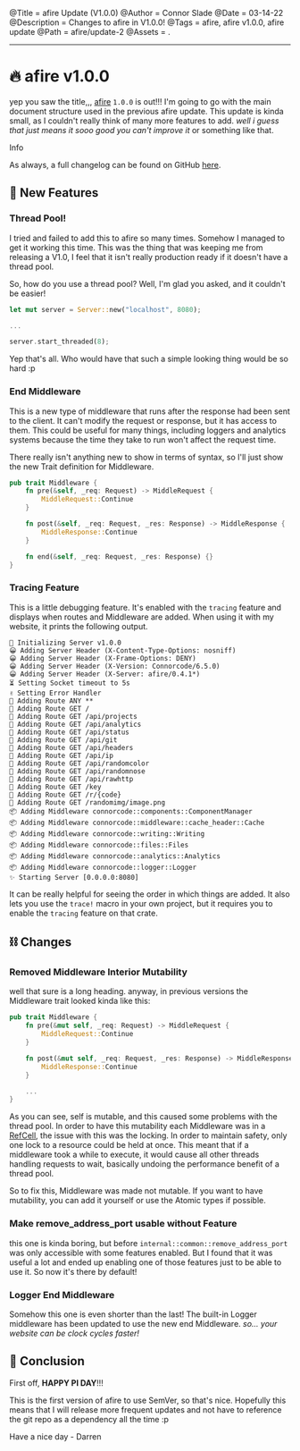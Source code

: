 @Title = afire Update (V1.0.0)
@Author = Connor Slade
@Date = 03-14-22
@Description = Changes to afire in V1.0.0!
@Tags = afire, afire v1.0.0, afire update
@Path = afire/update-2
@Assets = .

---

# 🔥 afire v1.0.0

yep you saw the title,,, [afire][afire] `1.0.0` is out!!!
I'm going to go with the main document structure used in the previous afire update.
This update is kinda small, as I couldn't really think of many more features to add.
_well i guess that just means it sooo good you can't improve it_ or something like that.

<div ad info>
Info

As always, a full changelog can be found on GitHub [here](https://github.com/Basicprogrammer10/afire/blob/1.0.0/Changelog.md).

</div>

## 🗽 New Features

### Thread Pool!

I tried and failed to add this to afire so many times.
Somehow I managed to get it working this time.
This was the thing that was keeping me from releasing a V1.0,
I feel that it isn't really production ready if it doesn't have a thread pool.

So, how do you use a thread pool?
Well, I'm glad you asked, and it couldn't be easier!

```rust
let mut server = Server::new("localhost", 8080);

...

server.start_threaded(8);
```

Yep that's all.
Who would have that such a simple looking thing would be so hard :p

### End Middleware

This is a new type of middleware that runs after the response had been sent to the client.
It can't modify the request or response, but it has access to them.
This could be useful for many things, including loggers and analytics systems because the time they take to run won't affect the request time.

There really isn't anything new to show in terms of syntax, so I'll just show the new Trait definition for Middleware.

```rust
pub trait Middleware {
    fn pre(&self, _req: Request) -> MiddleRequest {
        MiddleRequest::Continue
    }

    fn post(&self, _req: Request, _res: Response) -> MiddleResponse {
        MiddleResponse::Continue
    }

    fn end(&self, _req: Request, _res: Response) {}
}
```

### Tracing Feature

This is a little debugging feature.
It's enabled with the `tracing` feature and displays when routes and Middleware are added.
When using it with my website, it prints the following output.

```
🐍 Initializing Server v1.0.0
😀 Adding Server Header (X-Content-Type-Options: nosniff)
😀 Adding Server Header (X-Frame-Options: DENY)
😀 Adding Server Header (X-Version: Connorcode/6.5.0)
😀 Adding Server Header (X-Server: afire/0.4.1*)
⏳ Setting Socket timeout to 5s
✌ Setting Error Handler
🚗 Adding Route ANY **
🚗 Adding Route GET /
🚗 Adding Route GET /api/projects
🚗 Adding Route GET /api/analytics
🚗 Adding Route GET /api/status
🚗 Adding Route GET /api/git
🚗 Adding Route GET /api/headers
🚗 Adding Route GET /api/ip
🚗 Adding Route GET /api/randomcolor
🚗 Adding Route GET /api/randomnose
🚗 Adding Route GET /api/rawhttp
🚗 Adding Route GET /key
🚗 Adding Route GET /r/{code}
🚗 Adding Route GET /randomimg/image.png
📦 Adding Middleware connorcode::components::ComponentManager
📦 Adding Middleware connorcode::middleware::cache_header::Cache
📦 Adding Middleware connorcode::writing::Writing
📦 Adding Middleware connorcode::files::Files
📦 Adding Middleware connorcode::analytics::Analytics
📦 Adding Middleware connorcode::logger::Logger
✨ Starting Server [0.0.0.0:8080]
```

It can be really helpful for seeing the order in which things are added.
It also lets you use the `trace!` macro in your own project, but it requires you to enable the `tracing` feature on that crate.

## ⛓ Changes

### Removed Middleware Interior Mutability

well that sure is a long heading.
anyway, in previous versions the Middleware trait looked kinda like this:

```rust
pub trait Middleware {
    fn pre(&mut self, _req: Request) -> MiddleRequest {
        MiddleRequest::Continue
    }

    fn post(&mut self, _req: Request, _res: Response) -> MiddleResponse {
        MiddleResponse::Continue
    }

    ...
}
```

As you can see, self is mutable, and this caused some problems with the thread pool.
In order to have this mutability each Middleware was in a [RefCell][refcell], the issue with this was the locking.
In order to maintain safety, only one lock to a resource could be held at once.
This meant that if a middleware took a while to execute, it would cause all other threads handling requests to wait, basically undoing the performance benefit of a thread pool.

So to fix this, Middleware was made not mutable.
If you want to have mutability, you can add it yourself or use the Atomic types if possible.

### Make remove_address_port usable without Feature

this one is kinda boring, but before `internal::common::remove_address_port` was only accessible with some features enabled.
But I found that it was useful a lot and ended up enabling one of those features just to be able to use it.
So now it's there by default!

### Logger End Middleware

Somehow this one is even shorter than the last!
The built-in Logger middleware has been updated to use the new end Middleware.
_so... your website can be clock cycles faster!_

## 🥧 Conclusion

First off, **HAPPY PI DAY**!!!

This is the first version of afire to use SemVer, so that's nice.
Hopefully this means that I will release more frequent updates and not have to reference the git repo as a dependency all the time :p

Have a nice day - Darren

[afire]: https://crates.io/crates/afire
[refcell]: https://doc.rust-lang.org/std/cell/struct.RefCell.html
